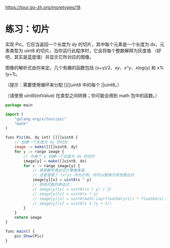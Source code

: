https://tour.go-zh.org/moretypes/18

# 练习：切片
实现 Pic。它应当返回一个长度为 dy 的切片，其中每个元素是一个长度为 dx，元素类型为 uint8 的切片。当你运行此程序时，它会将每个整数解释为灰度值 （好吧，其实是蓝度值）并显示它所对应的图像。

图像的解析式由你来定。几个有趣的函数包括 (x+y)/2、x*y、x^y、x*log(y) 和 x%(y+1)。

（提示：需要使用循环来分配 [][]uint8 中的每个 []uint8。）

（请使用 uint8(intValue) 在类型之间转换；你可能会用到 math 包中的函数。）





```js
package main

import (
	"golang.org/x/tour/pic"
	"math"
)

func Pic(dx, dy int) [][]uint8 {
	// 创建一个长度为 dy 的切片
	image := make([][]uint8, dy)
	for y := range image {
		// 为每个 y 创建一个长度为 dx 的切片
		image[y] = make([]uint8, dx)
		for x := range image[y] {
			// 使用数学表达式计算像素值
			// 这里使用了 (x^y) 作为示例，你可以替换为其他表达式
			image[y][x] = uint8(x ^ y)
			// 其他可能的表达式：
			// image[y][x] = uint8((x + y) / 2)
			// image[y][x] = uint8(x * y)
			// image[y][x] = uint8(math.Log(float64(y+1)) * float64(x))
			// image[y][x] = uint8(x % (y + 1))
		}
	}
	return image
}

func main() {
	pic.Show(Pic)
}
```
